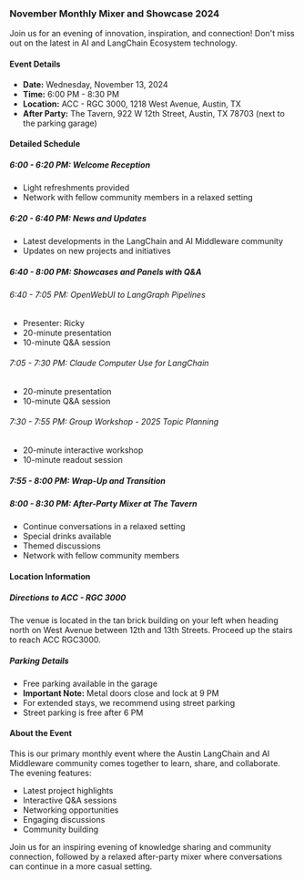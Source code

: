 ### November Monthly Mixer and Showcase 2024

Join us for an evening of innovation, inspiration, and connection! Don't miss out on the latest in AI and LangChain Ecosystem technology.

#### Event Details

- **Date:** Wednesday, November 13, 2024
- **Time:** 6:00 PM - 8:30 PM
- **Location:** ACC - RGC 3000, 1218 West Avenue, Austin, TX
- **After Party:** The Tavern, 922 W 12th Street, Austin, TX 78703 (next to the parking garage)

#### Detailed Schedule

##### 6:00 - 6:20 PM: Welcome Reception
- Light refreshments provided
- Network with fellow community members in a relaxed setting

##### 6:20 - 6:40 PM: News and Updates
- Latest developments in the LangChain and AI Middleware community
- Updates on new projects and initiatives

##### 6:40 - 8:00 PM: Showcases and Panels with Q&A

###### 6:40 - 7:05 PM: OpenWebUI to LangGraph Pipelines
- Presenter: Ricky
- 20-minute presentation
- 10-minute Q&A session

###### 7:05 - 7:30 PM: Claude Computer Use for LangChain
- 20-minute presentation
- 10-minute Q&A session

###### 7:30 - 7:55 PM: Group Workshop - 2025 Topic Planning
- 20-minute interactive workshop
- 10-minute readout session

##### 7:55 - 8:00 PM: Wrap-Up and Transition

##### 8:00 - 8:30 PM: After-Party Mixer at The Tavern
- Continue conversations in a relaxed setting
- Special drinks available
- Themed discussions
- Network with fellow community members

#### Location Information

##### Directions to ACC - RGC 3000
The venue is located in the tan brick building on your left when heading north on West Avenue between 12th and 13th Streets. Proceed up the stairs to reach ACC RGC3000.

##### Parking Details
- Free parking available in the garage
- **Important Note:** Metal doors close and lock at 9 PM
- For extended stays, we recommend using street parking
- Street parking is free after 6 PM

#### About the Event

This is our primary monthly event where the Austin LangChain and AI Middleware community comes together to learn, share, and collaborate. The evening features:
- Latest project highlights
- Interactive Q&A sessions
- Networking opportunities
- Engaging discussions
- Community building

Join us for an inspiring evening of knowledge sharing and community connection, followed by a relaxed after-party mixer where conversations can continue in a more casual setting.
